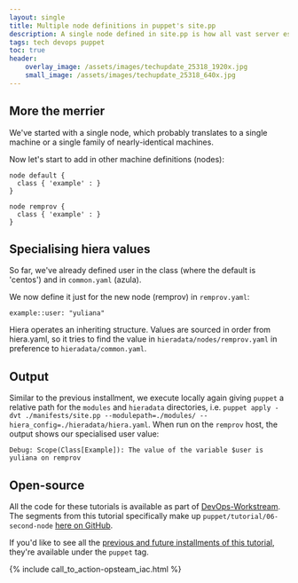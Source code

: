 ```yaml
---
layout: single
title: Multiple node definitions in puppet's site.pp
description: A single node defined in site.pp is how all vast server estates begin, but multiple node definitions allow us to build out while sharing common configuration.
tags: tech devops puppet
toc: true
header:
    overlay_image: /assets/images/techupdate_25318_1920x.jpg
    small_image: /assets/images/techupdate_25318_640x.jpg
---
```


## More the merrier
We've started with a single node, which probably translates to a single machine or a single family of nearly-identical machines.

Now let's start to add in other machine definitions (nodes):
```
node default {
  class { 'example' : }
}

node remprov {
  class { 'example' : }
}
```

## Specialising hiera values
So far, we've already defined user in the class (where the default is 'centos') and in `common.yaml` (azula).

We now define it just for the new node (remprov) in `remprov.yaml`:
```
example::user: "yuliana"
```

Hiera operates an inheriting structure.  Values are sourced in order from hiera.yaml, so it tries to find the value in `hieradata/nodes/remprov.yaml` in preference to `hieradata/common.yaml`.

## Output
Similar to the previous installment, we execute locally again giving `puppet` a relative path for the `modules` and `hieradata` directories, i.e. `puppet apply -dvt ./manifests/site.pp --modulepath=./modules/ --hiera_config=./hieradata/hiera.yaml`.  When run on the `remprov` host, the output shows our specialised user value:
```
Debug: Scope(Class[Example]): The value of the variable $user is yuliana on remprov
```

## Open-source
All the code for these tutorials is available as part of [DevOps-Workstream](https://github.com/lightenna/devops-workstream). 
The segments from this tutorial specifically make up `puppet/tutorial/06-second-node` [here on GitHub](https://github.com/lightenna/devops-workstream/tree/master/puppet/tutorial/).

If you'd like to see all the [previous and future installments of this tutorial](/tech/puppet), they're available under the `puppet` tag.

{% include call_to_action-opsteam_iac.html %}
